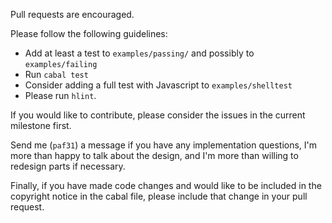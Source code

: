 Pull requests are encouraged.

Please follow the following guidelines:

- Add at least a test to `examples/passing/` and possibly to `examples/failing`
- Run `cabal test`
- Consider adding a full test with Javascript to `examples/shelltest`
- Please run `hlint`.

If you would like to contribute, please consider the issues in the current milestone first.

Send me (`paf31`) a message if you have any implementation questions, I'm more than happy to talk about the design, and I'm more than willing to redesign parts if necessary.

Finally, if you have made code changes and would like to be included in the copyright notice in the cabal file, please include that change in your pull request.
